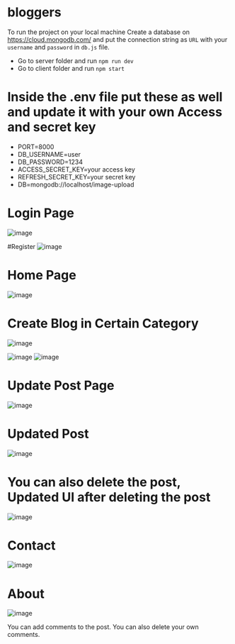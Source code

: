 # bloggers

To run the project on your local machine 
Create a database on https://cloud.mongodb.com/ and put the connection string as `URL` with your `username` and `password` in `db.js` file.
- Go to server folder and run `npm run dev`
- Go to client folder and run `npm start`

# Inside the .env file put these as well and update it with your own Access and secret key
- PORT=8000
- DB_USERNAME=user
- DB_PASSWORD=1234
- ACCESS_SECRET_KEY=your access key
- REFRESH_SECRET_KEY=your secret key
- DB=mongodb://localhost/image-upload


# Login Page
![image](https://user-images.githubusercontent.com/66526393/210423901-db22f3fb-bccd-430e-b4d2-135bd8c8c21e.png)

#Register
![image](https://user-images.githubusercontent.com/66526393/210425713-38623f9c-0184-4122-b3b2-a7cac6b81682.png)

# Home Page
![image](https://user-images.githubusercontent.com/66526393/210424037-a5870e6d-adf5-47ce-a41c-e52e5ea58f15.png)

# Create Blog in Certain Category
![image](https://user-images.githubusercontent.com/66526393/210424707-e28fbd85-6feb-406f-8ffe-be94afeef417.png)

![image](https://user-images.githubusercontent.com/66526393/210425108-13fa08e6-b5fd-4406-9b85-8666bf217ead.png)
![image](https://user-images.githubusercontent.com/66526393/210425174-7aada8a3-2610-4322-bf59-9d01c3d0a43f.png)

# Update Post Page
![image](https://user-images.githubusercontent.com/66526393/210424357-13bf2af3-a78a-4d07-ba97-a6f092c2f5f0.png)

# Updated Post
![image](https://user-images.githubusercontent.com/66526393/210424463-ebd1a6a1-3a4a-475d-b5ff-f4ed39b4a8fd.png)


# You can also delete the post, Updated UI after deleting the post
![image](https://user-images.githubusercontent.com/66526393/210425330-51660b25-6f24-4ab2-815a-7a1ad1cf4236.png)


# Contact
![image](https://user-images.githubusercontent.com/66526393/210425471-e6650437-ef6f-4cb2-a4e4-ee06074858fa.png)

# About
![image](https://user-images.githubusercontent.com/66526393/210425549-722c18ea-6542-4556-be99-6a44eb455484.png)

You can add comments to the post. You can also delete your own comments.
